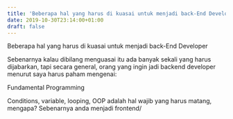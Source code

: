 ```yaml
---
title: 'Beberapa hal yang harus di kuasai untuk menjadi back-End Developer'
date: 2019-10-30T23:14:00+01:00
draft: false
---
```


  
  
  
  
  
  
  
Beberapa hal yang harus di kuasai untuk menjadi back-End Developer  
  
Sebenarnya kalau dibilang menguasai itu ada banyak sekali yang harus dijabarkan, tapi secara general, orang yang ingin jadi backend developer menurut saya harus paham mengenai:  
  
  
  
Fundamental Programming  
  
  
  
Conditions, variable, looping, OOP adalah hal wajib yang harus matang, mengapa? Sebenarnya anda menjadi frontend/